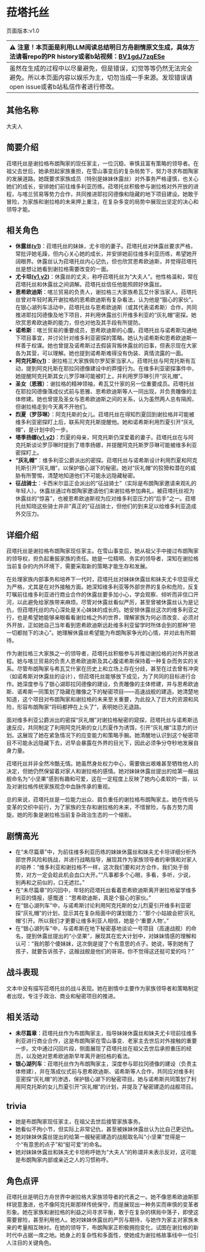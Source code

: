 # 菈塔托丝
页面版本:v1.0
 

| :warning: 注意！本页面是利用LLM阅读总结明日方舟剧情原文生成，具体方法请看repo的PR history或者b站视频：[BV1gdJ7zqESe](https://www.bilibili.com/video/BV1gdJ7zqESe/)         |
|:----------------------------|
| 虽然在生成的过程中以尽量避免，但是错误，幻觉等等仍然无法完全避免。所以本页面内容以娱乐为主，切勿当成一手来源。发现错误请open issue或者b站私信作者进行修改。|



## 其他名称
大夫人
## 简要介绍
菈塔托丝是谢拉格布朗陶家的现任家主，一位沉稳、审慎且富有策略的领导者。在祖父去世后，她承担起家族重担，在雪山事变后的复杂局势下，努力寻求布朗陶家的发展道路。她既要求家族成员（特别是妹妹休露丝）对外事务严格谨慎，也关心她们的成长，安排她们前往维多利亚历练。菈塔托丝积极参与谢拉格对外开放的进程，与喀兰贸易等势力合作，共同推进耶拉冈德像和隐藏的地下项目建设。她敢于冒险，为家族和谢拉格的未来押上重注，在复杂多变的局势中展现出坚定的决心和领导才能。
## 相关角色
-   **休露丝([v1](extended_char_xiu_lu_si.md))**：菈塔托丝的妹妹，尤卡坦的妻子。菈塔托丝对休露丝要求严格，常批评她毛躁，但内心关心她的成长，并安排她前往维多利亚历练，希望她开阔眼界。休露丝认为菈塔托丝内心记仇，但也欣赏恩希欧迪斯，并觉得菈塔托丝是想让她看到谢拉格需要改变的一面。
-   **尤卡坦([v1](extended_char_you_ka_tan.md),[v2](../char_v3/extended_char_you_ka_tan.md))**：休露丝的丈夫，称呼菈塔托丝为“大夫人”。他性格温和，常在菈塔托丝和休露丝之间调解。菈塔托丝信任他能照顾好休露丝。
-   **恩希欧迪斯**：喀兰贸易的负责人，谢拉格三大家族希瓦艾什家当家人。菈塔托丝曾对年轻时离开谢拉格的恩希欧迪斯有复杂看法，认为他是“狠心的家伙”。在银心湖列车活动中，菈塔托丝与恩希欧迪斯（或其代表诺希斯）合作，共同推进耶拉冈德像及地下项目，并利用休露丝引开维多利亚的“灰礼帽”密探。她欣赏恩希欧迪斯的能力，但也对他及其手段有所提防。
-   **诺希斯**：喀兰贸易的重要成员，恩希欧迪斯的心腹。菈塔托丝与诺希斯沟通地下项目事宜，并讨论针对维多利亚密探的策略。她认为诺希斯和恩希欧迪斯一样善于权谋。她也曾提及诺希斯过去假装背叛休露丝的旧事，但表示现在大家各为其营，可以理解。她也提到诺希斯难得没有伪装、真情流露的一面。
-   **阿克托斯([v1](extended_char_a_ke_tuo_si.md))**：谢拉格三大家族佩尔罗契家当家人。菈塔托丝与阿克托斯有互动，提到阿克托斯在耶拉冈德像建设中的莽撞行为。在维多利亚密探事件中，她提醒阿克托斯其女儿罗莎琳可能被盯上，并利用罗莎琳引开“灰礼帽”。
-   **圣女（恩雅）**：谢拉格的精神领袖，希瓦艾什家的另一位重要成员。菈塔托丝在耶拉冈德像落成仪式前与恩雅、恩希欧迪斯等人一同出现，并负责雕像的主体修建。她也曾提及圣女与恩希欧迪斯之间的关系，认为虽然两人总有隔阂，但谢拉格走到今天离不开他们。
-   **烈夏（罗莎琳）**：阿克托斯的女儿。菈塔托丝在得知烈夏回到谢拉格并可能被维多利亚密探盯上后，联系阿克托斯提醒他。她和诺希斯利用烈夏引开“灰礼帽”，是计划中的一步。
-   **塔季扬娜([v1](extended_char_ta_ji_yang_na.md),[v2](../char_v3/extended_char_ta_ji_yang_na.md))**：烈夏的母亲，阿克托斯仍深爱着的妻子。菈塔托丝在与阿克托斯谈论罗莎琳时提到了塔季扬娜，并提醒阿克托斯罗莎琳可能被维多利亚密探盯上。
-   **“灰礼帽”**：维多利亚公爵派出的密探。菈塔托丝与诺希斯设计利用烈夏和阿克托斯引开“灰礼帽”，以保护银心湖下的秘密。她对“灰礼帽”的狡猾和潜在的威胁有所警惕，清楚地知道他们不可能永远隐藏秘密。
-   **征战骑士**：卡西米尔监正会派出的“征战骑士”（实际是布朗陶家邀请来观礼的年轻人）。休露丝通过布朗陶家邀请他们来谢拉格参加典礼，被菈塔托丝视为休露丝的“惊喜”，也被恩希欧迪斯视为应对维多利亚压力的“后手”之一。菈塔托丝知晓这些骑士并非“真正的”征战骑士，但他们的到来足以给维多利亚造成外交压力。
## 详细介绍
菈塔托丝是谢拉格布朗陶家现任家主。在雪山事变后，她从祖父手中接过布朗陶家的领导权，担负起重振家族的责任。她是一位精明、务实的领导者，深知在谢拉格当前复杂的内外环境下，需要采取新的策略才能生存和发展。

在处理家族内部事务和培养下一代时，菈塔托丝对妹妹休露丝和妹夫尤卡坦显得尤为严格，尤其是在对外接触方面。她深知维多利亚等外部世界的复杂和危险，反复叮嘱前往维多利亚进行商业合作的休露丝要多加小心，学会观察、倾听而非信口开河，以此避免给家族带来麻烦。尽管对休露丝看似严厉，甚至曾被休露丝认为是记仇，但菈塔托丝的内心深处是关心妹妹的成长的。她安排休露丝这次的维多利亚之行，也是希望她能够亲眼看看谢拉格之外的世界，理解家族为何必须改变、必须对外开放，正如她自己当年看到恩希欧迪斯远赴维多利亚留学时所体会到的那种“把一切都抛下的决心”。她理解休露丝希望能为布朗陶家争光的心情，并对此有所期待。

作为谢拉格三大家族之一的领导者，菈塔托丝积极参与并推动谢拉格的对外开放进程。她与喀兰贸易的负责人恩希欧迪斯及其心腹诺希斯保持着一种复杂而务实的关系。尽管布朗陶家与希瓦艾什家在历史上和立场上存在分歧，甚至在过去曾有冲突（如诺希斯对休露丝的设计），但菈塔托丝能够放下成见，为了共同的目标进行合作。她深度参与了银心湖耶拉冈德像的建设，负责雕像的主体修建，并与恩希欧迪斯、诺希斯一同策划了隐藏在雕像之下的秘密项目——高速战舰的建造。她清楚地知道，这个项目对布朗陶家和谢拉格的未来至关重要，为此投入了巨大的资源和风险，形容布朗陶家“将码都押在上头了”，表明她已无退路。

面对维多利亚公爵派出的密探“灰礼帽”对谢拉格秘密的窥探，菈塔托丝与诺希斯迅速反应，共同制定了利用阿克托斯的女儿烈夏作为诱饵，引开“灰礼帽”注意力的计划。这展现了她在紧急情况下的应变能力和策略手腕。她清醒地认识到这个秘密项目不可能永远隐藏下去，迟早会暴露在外界的目光下，因此必须争分夺秒地发展自身力量。

菈塔托丝并非全然冷酷无情。她虽然身处权力中心，需要做出艰难甚至牺牲他人的决定，但她仍然保留着对家人和谢拉格的感情。她对妹妹休露丝提出的给第一艘战舰命名为“小坚果”感到有趣和可爱，这在一定程度上反映了她内心柔软的一面，以及对谢拉格传统家族观念中血脉传承的重视。

总的来说，菈塔托丝是一位能力出众、肩负重任的谢拉格布朗陶家主。她在传统与变革的交织中前行，为了家族的生存和谢拉格的未来，不惜冒险，与各方势力周旋。她的形象是谢拉格当前复杂政治生态的一个缩影。
## 剧情高光
*   在“未尽篇章”中，为前往维多利亚历练的妹妹休露丝和妹夫尤卡坦详细分析外部世界风险和挑战，并进行战略指导，展现其作为家族领导者的审慎和对家人的培养：“维多利亚和谢拉格不一样，这次我们要和对方合作，我们处于弱势，对方一定会趁此机会血口大开。”“凡事都多个心眼，多看，多听，少说，别再和之前似的，口无遮拦。”
*   在“未尽篇章”的闪回中，年轻的菈塔托丝看着恩希欧迪斯离开谢拉格留学维多利亚的情报，感慨道：“恩希欧迪斯，真是个狠心的家伙。”
*   在“银心湖列车”中，与诺希斯讨论利用阿克托斯的女儿烈夏引开维多利亚密探“灰礼帽”的计划，显示其在复杂局面中的谋划能力：“那个小姑娘会把‘灰礼帽’引开。所以我们才更要让维多利亚人相信，她是个‘重要人物’。”
*   在“银心湖列车”中，与诺希斯在地下秘密基地谈论一号项目（高速战舰）的命名，提到休露丝提出的“小坚果”，展现其在宏大计划中，对妹妹情感的理解和认可：“我的那个傻妹妹，这次倒是提了个有意思的点子。她说，等到她有了孩子，就要告诉孩子，这艘战舰是他们的哥哥。你不觉得这还挺可爱的吗？”
## 战斗表现
文本中没有描写菈塔托丝的战斗表现。她在剧情中主要作为家族领导者和策略制定者出现，专注于政治、商业和秘密项目的推进。
## 相关活动
-   **未尽篇章**：菈塔托丝作为布朗陶家主，指导妹妹休露丝和妹夫尤卡坦前往维多利亚进行商业合作，这是布朗陶家在雪山事变、老家主去世后对外接触的重要一步。文中通过闪回片段，侧面展现了菈塔托丝在祖父去世后承担重压的经历，以及她对恩希欧迪斯早年离开谢拉格的看法。
-   **银心湖列车**：菈塔托丝作为布朗陶家主，深度参与耶拉冈德像的建设（负责主体修建），并在落成仪式前与恩希欧迪斯、诺希斯等人合作，共同应对维多利亚密探“灰礼帽”的渗透，保护银心湖下的秘密项目。她与诺希斯共同策划了利用阿克托斯的女儿烈夏引开“灰礼帽”的计划，并提及了秘密建造的战舰项目。
## trivia
*   她是布朗陶家现任家主，在祖父去世后接管家族事务。
*   她看似不拘小节，但实际上非常记仇，甚至被妹妹休露丝认为比自己更记仇。
*   她对妹妹休露丝提出的给第一艘秘密建造的战舰取名叫“小坚果”觉得是一个“有意思的点子”和“挺可爱”的命名。
*   她对妹妹休露丝和妹夫尤卡坦称呼她为“大夫人”的称谓并未表示反对，这可能是布朗陶家内部或亲近之人的习惯称呼。
## 角色点评
菈塔托丝是明日方舟世界中谢拉格大家族领导者的代表之一。她不像恩希欧迪斯那样锐意激进，也不像阿克托斯那样传统保守，而是展现出一种务实而审慎的变革者形象。她在家族和谢拉格的利益之间寻求平衡，敢于在复杂的棋局中落子，即使这需要冒险，甚至利用他人。她对妹妹休露丝的严厉与期待，与她作为家主对家族未来的考量相互映衬。在她的领导下，布朗陶家正积极拥抱变化，试图在谢拉格的新时代中占据一席之地。她身上的复杂性和多面性，使她成为谢拉格故事线中一位引人注目的关键角色。